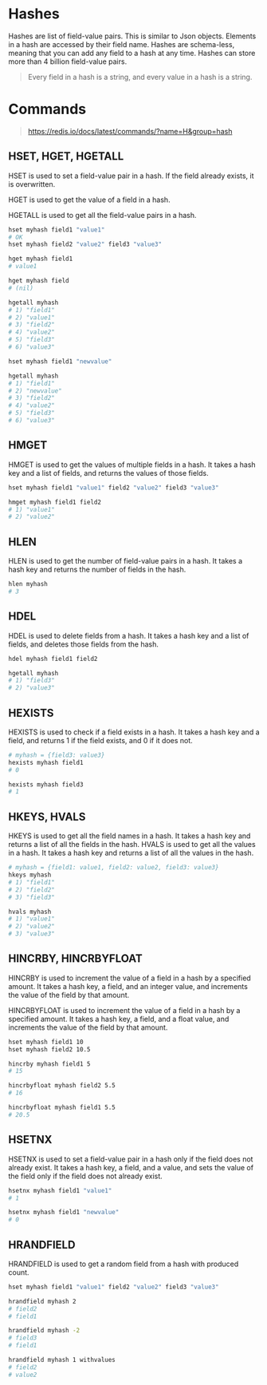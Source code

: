 # Hashes
Hashes are list of field-value pairs. 
This is similar to Json objects.
Elements in a hash are accessed by their field name.
Hashes are schema-less, meaning that you can add any field to a hash at any time.
Hashes can store more than 4 billion field-value pairs.

> Every field in a hash is a string, and every value in a hash is a string.


# Commands

> https://redis.io/docs/latest/commands/?name=H&group=hash

## HSET, HGET, HGETALL
HSET is used to set a field-value pair in a hash. If the field already exists, it is overwritten.

HGET is used to get the value of a field in a hash.

HGETALL is used to get all the field-value pairs in a hash.

```bash
hset myhash field1 "value1"
# OK
hset myhash field2 "value2" field3 "value3"

hget myhash field1
# value1

hget myhash field
# (nil)

hgetall myhash
# 1) "field1"
# 2) "value1"
# 3) "field2"
# 4) "value2"
# 5) "field3"
# 6) "value3"

hset myhash field1 "newvalue"

hgetall myhash
# 1) "field1"
# 2) "newvalue"
# 3) "field2"
# 4) "value2"
# 5) "field3"
# 6) "value3"
```


## HMGET
HMGET is used to get the values of multiple fields in a hash. It takes a hash key and a list of fields, and returns the values of those fields.

```bash
hset myhash field1 "value1" field2 "value2" field3 "value3"

hmget myhash field1 field2
# 1) "value1"
# 2) "value2"
```

## HLEN
HLEN is used to get the number of field-value pairs in a hash. It takes a hash key and returns the number of fields in the hash.

```bash
hlen myhash
# 3
```

## HDEL
HDEL is used to delete fields from a hash. It takes a hash key and a list of fields, and deletes those fields from the hash.

```bash
hdel myhash field1 field2

hgetall myhash
# 1) "field3"
# 2) "value3"
```

## HEXISTS
HEXISTS is used to check if a field exists in a hash. It takes a hash key and a field, and returns 1 if the field exists, and 0 if it does not.

```bash
# myhash = {field3: value3}
hexists myhash field1
# 0

hexists myhash field3
# 1
```

## HKEYS, HVALS
HKEYS is used to get all the field names in a hash. It takes a hash key and returns a list of all the fields in the hash.
HVALS is used to get all the values in a hash. It takes a hash key and returns a list of all the values in the hash.

```bash
# myhash = {field1: value1, field2: value2, field3: value3}
hkeys myhash
# 1) "field1"
# 2) "field2"
# 3) "field3"

hvals myhash
# 1) "value1"
# 2) "value2"
# 3) "value3"
```


## HINCRBY, HINCRBYFLOAT
HINCRBY is used to increment the value of a field in a hash by a specified amount. It takes a hash key, a field, and an integer value, and increments the value of the field by that amount.

HINCRBYFLOAT is used to increment the value of a field in a hash by a specified amount. It takes a hash key, a field, and a float value, and increments the value of the field by that amount.

```bash
hset myhash field1 10
hset myhash field2 10.5

hincrby myhash field1 5
# 15

hincrbyfloat myhash field2 5.5
# 16

hincrbyfloat myhash field1 5.5
# 20.5
```


## HSETNX
HSETNX is used to set a field-value pair in a hash only if the field does not already exist. It takes a hash key, a field, and a value, and sets the value of the field only if the field does not already exist.

```bash
hsetnx myhash field1 "value1"
# 1

hsetnx myhash field1 "newvalue"
# 0
```

## HRANDFIELD
HRANDFIELD is used to get a random field from a hash with produced count.

```bash
hset myhash field1 "value1" field2 "value2" field3 "value3"

hrandfield myhash 2
# field2
# field1

hrandfield myhash -2
# field3
# field1

hrandfield myhash 1 withvalues
# field2
# value2
```